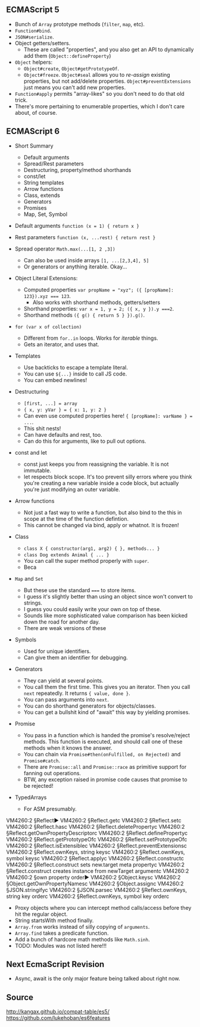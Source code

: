 ## ECMAScript 5

* Bunch of `Array` prototype methods (`filter`, `map`, etc).
* `Function#bind`.
* `JSON#serialize`.
* Object getters/setters.
    * These are called "properties", and you also get an API to
      dynamically add them (`Object::defineProperty`)
* `Object` helpers:
    * `Object#create`, `Object#getPrototypeOf`.
    * `Object#freeze`. `Object#seal` allows you to *re-assign*
      existing properties, but not add/delete
      properties. `Object#preventExtensions` just means you can't add
      new properties.
* `Function#apply` permits "array-likes" so you don't need to do that
  old trick.
* There's more pertaining to enumerable properties, which I don't care
  about, of course.

## ECMAScript 6

* Short Summary
    * Default arguments
    * Spread/Rest parameters
    * Destructuring, property/method shorthands
    * const/let
    * String templates
    * Arrow functions
    * Class, extends
    * Generators
    * Promises
    * Map, Set, Symbol

* Default arguments `function (x = 1) { return x }`
* Rest parameters `function (x, ...rest) { return rest }`
* Spread operator `Math.max(...[1, 2 ,3])`
    * Can also be used inside arrays `[1, ...[2,3,4], 5]`
    * Or generators or anything iterable. Okay...
* Object Literal Extensions:
    * Computed properties `var propName = "xyz"; ({ [propName]: 123}).xyz === 123`.
        * Also works with shorthand methods, getters/setters
    * Shorthand properties: `var x = 1, y = 2; ({ x, y }).y ===2`.
    * Shorthand methods `({ g() { return 5 } }).g()`.
* `for (var x of collection)`
    * Different from `for..in` loops. Works for *iterable* things.
    * Gets an iterator, and uses that.
* Templates
    * Use backticks to escape a template literal.
    * You can use `${...}` inside to call JS code.
    * You can embed newlines!
* Destructuring
    * `[first, ...] = array`
    * `{ x, y: yVar } = { x: 1, y: 2 }`
    * Can even use computed properties here! `{ [propName]: varName }
      = ...`.
    * This shit nests!
    * Can have defaults and rest, too.
    * Can do this for arguments, like to pull out options.
* const and let
    * const just keeps you from reassigning the variable. It is not
      immutable.
    * let respects block scope. It's too prevent silly errors where
      you think you're creating a new variable inside a code block,
      but actually you're just modifying an outer variable.
* Arrow functions
    * Not just a fast way to write a function, but also bind to the
      this in scope at the time of the function defintion.
    * This cannot be changed via bind, apply or whatnot. It is frozen!
* Class
    * `class X { constructor(arg1, arg2) { }, methods... }`
    * `class Dog extends Animal { ... }`
    * You can call the super method properly with `super`.
    * Beca
* `Map` and `Set`
    * But these use the standard `===` to store items.
    * I guess it's slightly better than using an object since won't
      convert to strings.
    * I guess you could easily write your own on top of these.
    * Sounds like more sophisticated value comparison has been kicked
      down the road for another day.
    * There are weak versions of these
* Symbols
    * Used for unique identifiers.
    * Can give them an identifier for debugging.
* Generators
    * They can yield at several points.
    * You call them the first time. This gives you an iterator. Then
      you call `next` repeatedly. It returns `{ value, done }`.
    * You can pass arguments into `next`.
    * You can do shorthand generators for objects/classes.
    * You can get a bullshit kind of "await" this way by yielding promises.
* Promise
    * You pass in a function which is handed the promise's
      resolve/reject methods. This function is executed, and should
      call one of these methods when it knows the answer.
    * You can chain via `Promise#then(onFulfilled, on Rejected)` and
      `Promise#catch`.
    * There are `Promise::all` and `Promise::race` as primitive
      support for fanning out operations.
    * BTW, any exception raised in promise code causes that promise to
      be rejected!
* TypedArrays
    * For ASM presumably.

VM4260:2 §Reflect►
VM4260:2 §Reflect.getc
VM4260:2 §Reflect.setc
VM4260:2 §Reflect.hasc
VM4260:2 §Reflect.deletePropertyc
VM4260:2 §Reflect.getOwnPropertyDescriptorc
VM4260:2 §Reflect.definePropertyc
VM4260:2 §Reflect.getPrototypeOfc
VM4260:2 §Reflect.setPrototypeOfc
VM4260:2 §Reflect.isExtensiblec
VM4260:2 §Reflect.preventExtensionsc
VM4260:2 §Reflect.ownKeys, string keysc
VM4260:2 §Reflect.ownKeys, symbol keysc
VM4260:2 §Reflect.applyc
VM4260:2 §Reflect.constructc
VM4260:2 §Reflect.construct sets new.target meta propertyc
VM4260:2 §Reflect.construct creates instance from newTarget argumentc
VM4260:2 
VM4260:2 §own property order►
VM4260:2 §Object.keysc
VM4260:2 §Object.getOwnPropertyNamesc
VM4260:2 §Object.assignc
VM4260:2 §JSON.stringifyc
VM4260:2 §JSON.parsec
VM4260:2 §Reflect.ownKeys, string key orderc
VM4260:2 §Reflect.ownKeys, symbol key orderc

* Proxy objects where you can intercept method calls/access before they hit the regular object.
* String startsWith method finally.
* `Array.from` works instead of silly copying of `arguments`.
* `Array.find` takes a predicate function.
* Add a bunch of hardcore math methods like `Math.sinh`.
* TODO: Modules was not listed here!!!

## Next EcmaScript Revision

* Async, await is the only major feature being talked about right now.

## Source

http://kangax.github.io/compat-table/es5/
https://github.com/lukehoban/es6features
